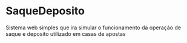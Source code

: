# SaqueDeposito
Sistema web simples que ira simular o funcionamento da operação de saque e deposito utilizado em casas de apostas
